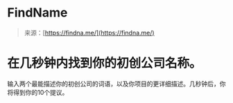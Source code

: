 <!--yml

category: 未分类

date: 2024-05-29 12:40:08

-->

# FindName

> 来源：[https://findna.me/](https://findna.me/)

# 在几秒钟内找到你的初创公司名称。

输入两个最能描述你的初创公司的词语，以及你项目的更详细描述。几秒钟后，你将得到你的10个提议。
